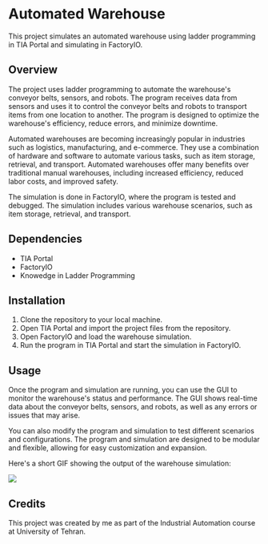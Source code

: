 # Automated Warehouse
This project simulates an automated warehouse using ladder programming in TIA Portal and simulating in FactoryIO. 

## Overview
The project uses ladder programming to automate the warehouse's conveyor belts, sensors, and robots. The program receives data from sensors and uses it to control the conveyor belts and robots to transport items from one location to another. The program is designed to optimize the warehouse's efficiency, reduce errors, and minimize downtime.

Automated warehouses are becoming increasingly popular in industries such as logistics, manufacturing, and e-commerce. They use a combination of hardware and software to automate various tasks, such as item storage, retrieval, and transport. Automated warehouses offer many benefits over traditional manual warehouses, including increased efficiency, reduced labor costs, and improved safety.

The simulation is done in FactoryIO, where the program is tested and debugged. The simulation includes various warehouse scenarios, such as item storage, retrieval, and transport.

## Dependencies
- TIA Portal
- FactoryIO
- Knowedge in Ladder Programming

## Installation
1. Clone the repository to your local machine.
2. Open TIA Portal and import the project files from the repository.
3. Open FactoryIO and load the warehouse simulation.
4. Run the program in TIA Portal and start the simulation in FactoryIO.

## Usage
Once the program and simulation are running, you can use the GUI to monitor the warehouse's status and performance. The GUI shows real-time data about the conveyor belts, sensors, and robots, as well as any errors or issues that may arise.

You can also modify the program and simulation to test different scenarios and configurations. The program and simulation are designed to be modular and flexible, allowing for easy customization and expansion.

Here's a short GIF showing the output of the warehouse simulation:


![](https://github.com/SamiraHajizadeh/AutomatedWarehouse/blob/main/example.gif)


## Credits
This project was created by me as part of the Industrial Automation course at University of Tehran.
